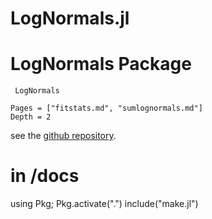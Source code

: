 # LogNormals.jl

# LogNormals Package

```@docs
 LogNormals
```

```@contents
Pages = ["fitstats.md", "sumlognormals.md"]
Depth = 2
```

see the [github repository](https://github.com/bgctw/LogNormals.jl).

# in <package>/docs
using Pkg; Pkg.activate(".")
include("make.jl")